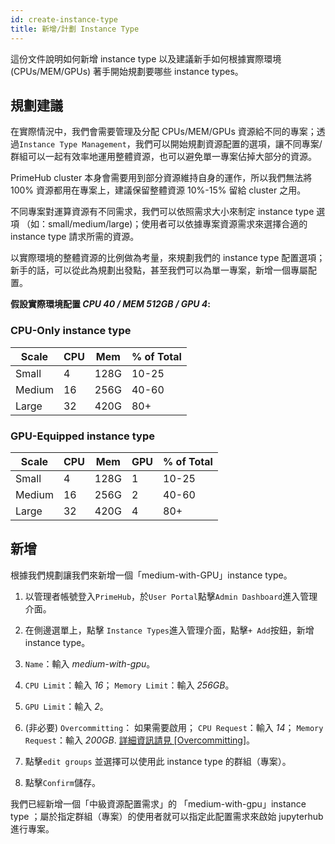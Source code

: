 ```yaml
---
id: create-instance-type
title: 新增/計劃 Instance Type
---
```


這份文件說明如何新增 instance type 以及建議新手如何根據實際環境 (CPUs/MEM/GPUs) 著手開始規劃要哪些 instance types。

## 規劃建議

在實際情況中，我們會需要管理及分配 CPUs/MEM/GPUs 資源給不同的專案；透過`Instance Type Management`，我們可以開始規劃資源配置的選項，讓不同專案/群組可以一起有效率地運用整體資源，也可以避免單一專案佔掉大部分的資源。

PrimeHub cluster 本身會需要用到部分資源維持自身的運作，所以我們無法將 100% 資源都用在專案上，建議保留整體資源 10%-15% 留給 cluster 之用。

不同專案對運算資源有不同需求，我們可以依照需求大小來制定 instance type 選項 （如：small/medium/large)；使用者可以依據專案資源需求來選擇合適的 instance type 請求所需的資源。

以實際環境的整體資源的比例做為考量，來規劃我們的 instance type 配置選項；新手的話，可以從此為規劃出發點，甚至我們可以為單一專案，新增一個專屬配置。

**假設實際環境配置 *CPU 40 / MEM 512GB / GPU 4*:**

### CPU-Only instance type

|Scale|CPU|Mem|% of Total|
|-----|---|---|----------|
|Small|4|128G|10-25|
|Medium|16|256G|40-60|
|Large|32|420G|80+|

### GPU-Equipped instance type

|Scale|CPU|Mem|GPU|% of Total|
|-----|---|---|---|----------|
|Small|4|128G|1|10-25|
|Medium|16|256G|2|40-60|
|Large|32|420G|4|80+|

## 新增

根據我們規劃讓我們來新增一個「medium-with-GPU」instance type。

1. 以管理者帳號登入`PrimeHub`，於`User Portal`點擊`Admin Dashboard`進入管理介面。

2. 在側邊選單上，點擊 `Instance Types`進入管理介面，點擊`+ Add`按鈕，新增 instance type。

3. `Name`：輸入 *medium-with-gpu*。

4. `CPU Limit`：輸入 *16*； `Memory Limit`：輸入 *256GB*。

5. `GPU Limit`：輸入 *2*。

6. (非必要) `Overcommitting`： 如果需要啟用； `CPU Request`：輸入 *14*； `Memory Request`：輸入 *200GB*. [詳細資訊請見 [Overcommitting]](https://docs.primehub.io/docs/guide_manual/admin-instancetype#overcommitting-advanced-feature)。

7. 點擊`edit groups` 並選擇可以使用此 instance type 的群組（專案）。

8. 點擊`Confirm`儲存。

我們已經新增一個「中級資源配置需求」的 「medium-with-gpu」instance type ；屬於指定群組（專案）的使用者就可以指定此配置需求來啟始 jupyterhub 進行專案。
